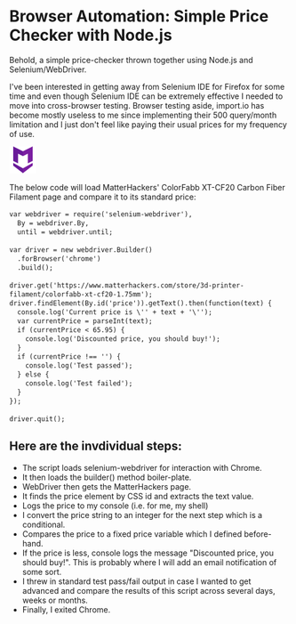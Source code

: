 # Browser Automation: Simple Price Checker with Node.js
Behold, a simple price-checker thrown together using Node.js and Selenium/WebDriver.

I've been interested in getting away from Selenium IDE for Firefox for some time and even though Selenium IDE can be extremely effective I needed to move into cross-browser testing. Browser testing aside, import.io has become mostly useless to me since implementing their 500 query/month limitation and I just don't feel like paying their usual prices for my frequency of use.

![alt text](https://github.com/adam-p/markdown-here/raw/master/src/common/images/icon48.png "Logo Title Text 1")

The below code will load MatterHackers' ColorFabb XT-CF20 Carbon Fiber Filament page and compare it to its standard price:

```
var webdriver = require('selenium-webdriver'),
  By = webdriver.By,
  until = webdriver.until;

var driver = new webdriver.Builder()
  .forBrowser('chrome')
  .build();

driver.get('https://www.matterhackers.com/store/3d-printer-filament/colorfabb-xt-cf20-1.75mm');
driver.findElement(By.id('price')).getText().then(function(text) {
  console.log('Current price is \'' + text + '\'');
  var currentPrice = parseInt(text);
  if (currentPrice < 65.95) {
    console.log('Discounted price, you should buy!');
  }
  if (currentPrice !== '') {
    console.log('Test passed');
  } else {
    console.log('Test failed');
  }
});

driver.quit();
```

## Here are the invdividual steps:

- The script loads selenium-webdriver for interaction with Chrome.
- It then loads the builder() method boiler-plate.
- WebDriver then gets the MatterHackers page.
- It finds the price element by CSS id and extracts the text value.
- Logs the price to my console (i.e. for me, my shell)
- I convert the price string to an integer for the next step which is a conditional.
- Compares the price to a fixed price variable which I defined before-hand.
- If the price is less, console logs the message "Discounted price, you should buy!". This is probably where I will add an email notification of some sort.
- I threw in standard test pass/fail output in case I wanted to get advanced and compare the results of this script across several days, weeks or months.
- Finally, I exited Chrome.
